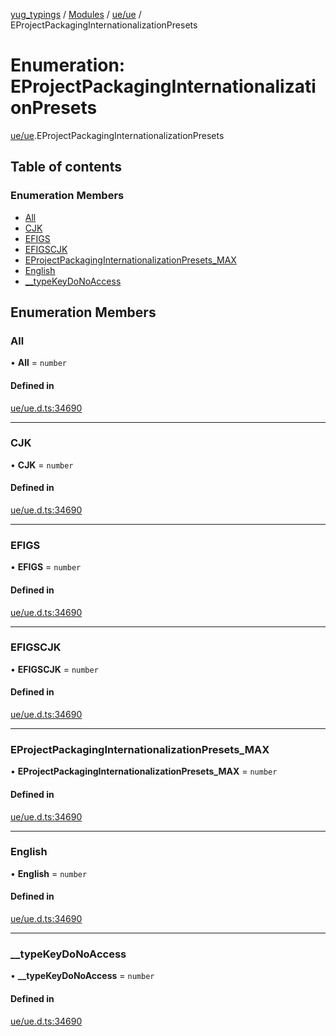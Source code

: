 [yug_typings](../README.md) / [Modules](../modules.md) / [ue/ue](../modules/ue_ue.md) / EProjectPackagingInternationalizationPresets

# Enumeration: EProjectPackagingInternationalizationPresets

[ue/ue](../modules/ue_ue.md).EProjectPackagingInternationalizationPresets

## Table of contents

### Enumeration Members

- [All](ue_ue.EProjectPackagingInternationalizationPresets.md#all)
- [CJK](ue_ue.EProjectPackagingInternationalizationPresets.md#cjk)
- [EFIGS](ue_ue.EProjectPackagingInternationalizationPresets.md#efigs)
- [EFIGSCJK](ue_ue.EProjectPackagingInternationalizationPresets.md#efigscjk)
- [EProjectPackagingInternationalizationPresets\_MAX](ue_ue.EProjectPackagingInternationalizationPresets.md#eprojectpackaginginternationalizationpresets_max)
- [English](ue_ue.EProjectPackagingInternationalizationPresets.md#english)
- [\_\_typeKeyDoNoAccess](ue_ue.EProjectPackagingInternationalizationPresets.md#__typekeydonoaccess)

## Enumeration Members

### All

• **All** = `number`

#### Defined in

[ue/ue.d.ts:34690](https://github.com/YugMetaverse/yug_typings/blob/25cad34/ue/ue.d.ts#L34690)

___

### CJK

• **CJK** = `number`

#### Defined in

[ue/ue.d.ts:34690](https://github.com/YugMetaverse/yug_typings/blob/25cad34/ue/ue.d.ts#L34690)

___

### EFIGS

• **EFIGS** = `number`

#### Defined in

[ue/ue.d.ts:34690](https://github.com/YugMetaverse/yug_typings/blob/25cad34/ue/ue.d.ts#L34690)

___

### EFIGSCJK

• **EFIGSCJK** = `number`

#### Defined in

[ue/ue.d.ts:34690](https://github.com/YugMetaverse/yug_typings/blob/25cad34/ue/ue.d.ts#L34690)

___

### EProjectPackagingInternationalizationPresets\_MAX

• **EProjectPackagingInternationalizationPresets\_MAX** = `number`

#### Defined in

[ue/ue.d.ts:34690](https://github.com/YugMetaverse/yug_typings/blob/25cad34/ue/ue.d.ts#L34690)

___

### English

• **English** = `number`

#### Defined in

[ue/ue.d.ts:34690](https://github.com/YugMetaverse/yug_typings/blob/25cad34/ue/ue.d.ts#L34690)

___

### \_\_typeKeyDoNoAccess

• **\_\_typeKeyDoNoAccess** = `number`

#### Defined in

[ue/ue.d.ts:34690](https://github.com/YugMetaverse/yug_typings/blob/25cad34/ue/ue.d.ts#L34690)
